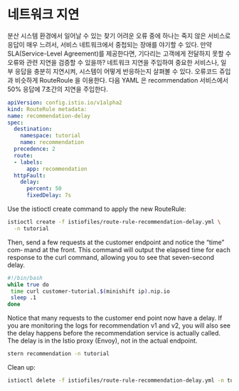 # 네트워크 지연

분산 시스템 환경에서 일어날 수 있는 찾기 어려운 오류 중에 하나는 죽지 않은 서비스로 응답이 매우 느려서, 서비스 네트워크에서 중첩되는 장애를 야기할 수 있다. 만약 SLA\(Service-Level Agreement\)를 제공한다면, 기다리는 고객에게 전달하지 못할 수 오류와 관련 지연을 검증할 수 있을까? 네트워크 지연을 주입하여 중요한 서비스나, 일부 응답을 충분히 지연시켜, 시스템이 어떻게 반응하는지 살펴볼 수 있다. 오류코드 쥬입과 비슷하게 RouteRoule 을 이용한다. 다음 YAML 은 recommendation 서비스에서 50% 응답에 7초간의 지연을 주입한다.

```yaml
apiVersion: config.istio.io/v1alpha2
kind: RouteRule metadata:
name: recommendation-delay
spec:
  destination:
    namespace: tutorial
    name: recommendation
  precedence: 2
  route:
  - labels:
      app: recommendation
  httpFault:
    delay:
      percent: 50
      fixedDelay: 7s
```

Use the istioctl create command to apply the new RouteRule:

```bash
istioctl create -f istiofiles/route-rule-recommendation-delay.yml \
  -n tutorial
```

Then, send a few requests at the customer endpoint and notice the “time” com‐ mand at the front. This command will output the elapsed time for each response to the curl command, allowing you to see that seven-second delay.

```bash
#!/bin/bash
while true do
 time curl customer-tutorial.$(minishift ip).nip.io
 sleep .1
done
```

Notice that many requests to the customer end point now have a delay. If you are monitoring the logs for recommendation v1 and v2, you will also see the delay happens before the recommendation service is actually called. The delay is in the Istio proxy \(Envoy\), not in the actual endpoint.

```bash
stern recommendation -n tutorial
```

Clean up:

```bash
istioctl delete -f istiofiles/route-rule-recommendation-delay.yml -n tutorial
```

